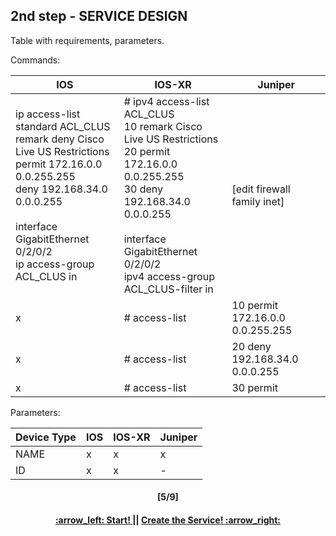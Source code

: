 ## 2nd step - SERVICE DESIGN

Table with requirements, parameters.

Commands:

IOS  | IOS-XR | Juniper
------------- | ------------- | -------------
ip access-list standard ACL_CLUS <br> remark deny Cisco Live US Restrictions <br> permit 172.16.0.0 0.0.255.255 <br> deny 192.168.34.0 0.0.0.255 <br> <br> interface GigabitEthernet 0/2/0/2 <br> ip access-group ACL_CLUS in | # ipv4 access-list ACL_CLUS <br> 10 remark Cisco Live US Restrictions <br> 20 permit 172.16.0.0 0.0.255.255 <br> 30 deny 192.168.34.0 0.0.0.255 <br> <br> interface GigabitEthernet 0/2/0/2 <br> ipv4 access-group ACL_CLUS-filter in <br> | [edit firewall family inet] 
x | # access-list |   10 permit 172.16.0.0 0.0.255.255  
x | # access-list |   20 deny 192.168.34.0 0.0.0.255  
x | # access-list |   30 permit  | # access-list

Parameters:

Device Type | IOS  | IOS-XR | Juniper
------------ | ------------- | ------------- | -------------
NAME | x | x | x
ID | x | x | -

<h4 align="center">[5/9]</h4>
<h4 align="center"> <a href="/readme/3.md"> :arrow_left: Start! </a> || <a href="/readme/5.md"> Create the Service! :arrow_right: </a> </h4>
